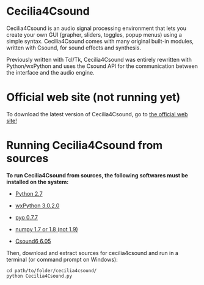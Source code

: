 # Cecilia4Csound #

Cecilia4Csound is an audio signal processing environment that lets you create 
your own GUI (grapher, sliders, toggles, popup menus) using a simple syntax. 
Cecilia4Csound comes with many original built-in modules, written with Csound, 
for sound effects and synthesis.

Previously written with Tcl/Tk, Cecilia4Csound was entirely rewritten with 
Python/wxPython and uses the Csound API for the communication between the 
interface and the audio engine. 

# Official web site (not running yet) #

To download the latest version of Cecilia4Csound, go to 
[the official web site!](http://ajaxsoundstudio.com/software/cecilia4csound/)

# Running Cecilia4Csound from sources #

**To run Cecilia4Csound from sources, the following softwares must be installed on the system:**

- [Python 2.7](https://www.python.org/downloads/release/python-278/)

- [wxPython 3.0.2.0](http://wxpython.org/download.php)

- [pyo 0.7.7](http://ajaxsoundstudio.com/software/pyo/)

- [numpy 1.7 or 1.8 (not 1.9)](http://sourceforge.net/projects/numpy/files/NumPy/1.7.2/)

- [Csound6 6.05](http://sourceforge.net/projects/csound/files/csound6/Csound6.05/)

Then, download and extract sources for cecilia4csound and run in a terminal 
(or command prompt on Windows):

    cd path/to/folder/cecilia4csound/
    python Cecilia4Csound.py


